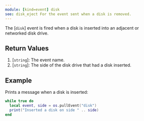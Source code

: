 ```yaml
---
module: [kind=event] disk
see: disk_eject For the event sent when a disk is removed.
---
```


<!--
SPDX-FileCopyrightText: 2021 The CC: Tweaked Developers

SPDX-License-Identifier: MPL-2.0
-->

The [`disk`] event is fired when a disk is inserted into an adjacent or networked disk drive.

## Return Values
1. [`string`]: The event name.
2. [`string`]: The side of the disk drive that had a disk inserted.

## Example
Prints a message when a disk is inserted:
```lua
while true do
  local event, side = os.pullEvent("disk")
  print("Inserted a disk on side " .. side)
end
```
